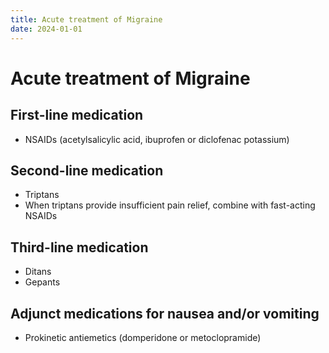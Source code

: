 ```yaml
---
title: Acute treatment of Migraine
date: 2024-01-01
---
```

# Acute treatment of Migraine

## First-line medication
* NSAIDs (acetylsalicylic acid,
ibuprofen or diclofenac
potassium)

## Second-line medication
* Triptans
* When triptans provide insufficient pain relief, combine with fast-acting NSAIDs

## Third-line medication
* Ditans
* Gepants
## Adjunct medications for nausea and/or vomiting
* Prokinetic antiemetics
(domperidone or
metoclopramide)
